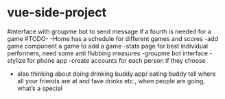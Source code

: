 # vue-side-project

#interface with groupme bot to send message if a fourth is needed for a game
#TODO-
-Home has a schedule for different games and scores
-add game component a game to add a game
-stats page for best individual performers, need some anti flubbing measures
-groupme bot interface
-stylize for phone app
-create accounts for each person if they choose


- also thinking about doing drinking buddy app/ eating buddy
tell where all your friends are at and fave 	drinks etc., when people are going, what’s a 	special
